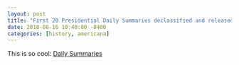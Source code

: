 ```yaml
---
layout: post
title: "First 20 Presidential Daily Summaries declassified and released"
date: 2018-08-16 10:40:00 -0400
categories: [history, americana]
---
```

This is so cool:
[Daily Summaries](https://www.cia.gov/library/readingroom/collection/daily-summaries)